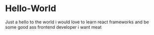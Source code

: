 # Hello-World
Just a hello to the world
i would love to learn react frameworks and be some good ass frontend developer
i want meat 
